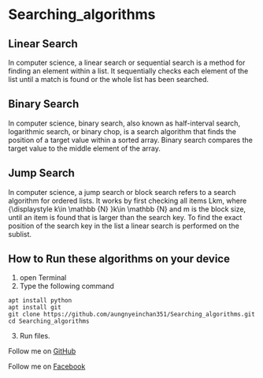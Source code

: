 # Searching_algorithms
## Linear Search
In computer science, a linear search or sequential search is a method for finding an element within a list. It sequentially checks each element of the list until a match is found or the whole list has been searched.

## Binary Search
In computer science, binary search, also known as half-interval search, logarithmic search, or binary chop, is a search algorithm that finds the position of a target value within a sorted array. Binary search compares the target value to the middle element of the array.

## Jump Search
In computer science, a jump search or block search refers to a search algorithm for ordered lists. It works by first checking all items Lkm, where {\displaystyle k\in \mathbb {N} }k\in \mathbb {N}  and m is the block size, until an item is found that is larger than the search key. To find the exact position of the search key in the list a linear search is performed on the sublist.

## How to Run these algorithms on your device
1. open Terminal
2. Type the following command
```
apt install python
apt install git
git clone https://github.com/aungnyeinchan351/Searching_algorithms.git
cd Searching_algorithms
```
3. Run files.

Follow me on [GitHub](https://GitHub.com/aungnyeinchan351)

Follow me on [Facebook](https://www.facebook.com/zinyaw3063)
